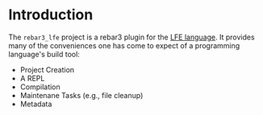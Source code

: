 # Introduction

The `rebar3_lfe` project is a rebar3 plugin for the [LFE language][lfe-wiki].
It provides many of the conveniences one has come to expect of a programming
language's build tool:

* Project Creation
* A REPL
* Compilation
* Maintenane Tasks (e.g., file cleanup)
* Metadata

<!-- Named page links below: /-->

[lfe-wiki]: https://en.wikipedia.org/wiki/LFE_(programming_language)
[run-release-issue]: https://github.com/lfe-rebar3/rebar3_lfe/issues/33
